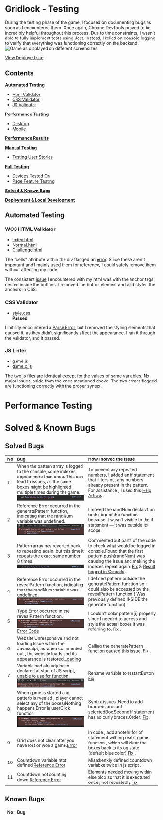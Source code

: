 # Gridlock - Testing
During the testing phase of the game, I focused on documenting bugs as soon as I encountered them. Once again, Chrome DevTools proved to be incredibly helpful throughout this process. Due to time constraints, I wasn’t able to fully implement tests using Jest. Instead, I relied on console logging to verify that everything was functioning correctly on the backend.
![Game as displayed on different screensizes]()


[View Deployed site](https://augustinagonja.github.io/grid-lock/)

## Contents
**[Automated Testing](#automated-testing)**
* [Html Validator](#wc3-html-validator)
* [CSS Validator](#wc3-css-validator)
* [JS Validator](#wc3-css-validator)

**[Performance Testing](#performance-testing-lighthouse)**
* [Desktop](#desktop)
* [Mobile](#mobile)

**[Performance Results](#performance-results)**

**[Manual Testing](#manual-testing)**
* [Testing User Stories](#testing-user-stories)

**[Full Testing](#full-testing)**
* [Devices Tested On](#devices-tested-on)
* [Page Feature Testing](#page-feature-testing)

**[Solved & Known Bugs ](#solved--known-bugs)**

**[Deployment & Local Development](#deployment--local-development)**

## Automated Testing
### WC3 HTML Validator
* [index.html](testing/Validators/index.html%20validator.png)
* [Normal.html](testing/Validators/css%20pass.png)
* [Challenge.html](testing/Validators/css%20pass.png)

The "cells" attribute within the div flagged an [error](testing/Validators/gamelevel%20html.png). Since these aren't important and I mainly used them for reference, I could safely remove them without affecting my code.

The consistent [issue](testing/Validators/index.html%20error.png) I encountered with my html was with the anchor tags nested inside the buttons. I removed the button element and and styled the anchors in CSS.
### CSS Validator
* [style.css](testing/Validators/css%20pass.png) <br>
**Passed**<br>

I initially encountered a [Parse Error](testing/Validators/css%20error.png), but I removed the styling elements that caused it, as they didn't significantly affect the appearance. I ran it through the validator, and it passed.
### JS Linter
* [game.js](testing/Validators/jslint.png) <br>
* [game.c.js](testing/Validators/jslint.png) <br>

The two js files are identical except for the values of some variables. No major issues, aside from the ones mentioned above. The two errors flagged are functioning correctly with the proper syntax.
# Performance Testing
# Solved & Known Bugs 
## Solved Bugs 
| No | Bug | How I solved the issue |
| :--- | :--- | :--- |
| 1 | When the pattern array is logged to the console, some indexes appear more than once. This can lead to issues, as the same boxes might be highlighted multiple times during the game.![Repeated indexes in Pattern Array](testing/Bugs/e1.png)| To prevent any repeated numbers, I added an if statement that filters out any numbers already present in the pattern. For assistance , I used this [Help Article](https://forum.freecodecamp.org/t/how-to-make-math-random-not-repeat-same-numbers/417973/3).|
| 2 | Reference Error occurred in the generatePattern function, indicating that the randNum variable was undefined.![Reference Error_1](testing/Bugs/e2.png)| I moved the randNum declaration to the top of the function because it wasn’t visible to the if statement — it was outside its scope. |
| 3 | Pattern array has reverted back to repeating again, but this time it repeats the exact same number 8 times.![Repeated indexes in Pattern Array](testing/Bugs/e3.png)|Commented out parts of the code to check what would be logged in console.Found that the first pattern.push(randNum) was causing the issue and making the indexes repeat again. [Fix](testing/Bugs/e5.png)  & [Result logged in Console](testing/Bugs/e6.png).|
| 4 | Reference Error occurred in the revealPattern function, indicating that the randNum variable was undefined.![Reference Error_2](testing/Bugs/e4.png)| I defined pattern outside the generatePattern function so it could also be accessed by the revealPattern function.( Was previously defined INSIDE the generate function)|
| 5 | Type Error occurred in the revealPattern function.![Type Error](testing/Bugs/e7.png)  [Error Code](testing/Bugs/e9.png)| I couldn’t color pattern[i] properly since I needed to access and style the actual boxes it was referring to. [Fix](testing/Bugs/e8.png) .|
| 6 | Website Unresponsive and not loading.Issue within the Javascript, as when commented out , the website loads and its appearance is restored.[Loading](testing/Bugs/e10.png)| Calling the generatePattern function caused this issue. [Fix](testing/Bugs/e8.png) .|
| 7 | Variable had already been declared at start of JS script, unable to use for function.![Syntax Error](testing/Bugs/e11.png)| Rename variable to restartButton [Fix](testing/Bugs/e12.png) .|
| 8 |When game is started ang patterb is rvealed , player cannot select any of the boxes/Nothing happens.Error in userClick function![Error Code](testing/Bugs/e14.png)| Syntax issues .Need to add brackets aroounf selectedBox.Second if statement has no curly braces.Order. [Fix](testing/Bugs/e8.png) .|
| 9 | Grid does not clear after you have lost or won a game.[Error](testing/Bugs/e15.png)|In code , add anotehr for of statement withing reatrt game function , which will clear the boxes back to its og state (default blue color) [Fix](testing/Bugs/e8.png) .|
| 10 | Countdown variable ntot defined.[Reference Error](testing/Bugs/e16.png)| Misatkenkly defined countdown variabke twice in js script .|
| 11 | Countdown not counting down.[Reference Error](testing/Bugs/e17.png)| Elements needed moving within else blco so that it is exectuted once , not repeatedly.[Fix](testing/Bugs/e18.png)|
## Known Bugs 
| No | Bug | 
| :--- | :--- | 